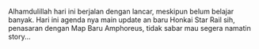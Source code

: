 Alhamdulillah hari ini berjalan dengan lancar, meskipun belum belajar banyak.
Hari ini agenda nya main update an baru Honkai Star Rail sih, penasaran dengan Map Baru
Amphoreus, tidak sabar mau segera namatin story...